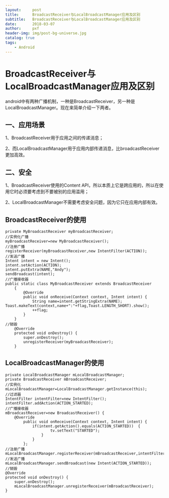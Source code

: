 ```yaml
---
layout:     post
title:      BroadcastReceiver与LocalBroadcastManager应用及区别
subtitle:   BroadcastReceiver与LocalBroadcastManager应用及区别
date:       2018-03-07
author:     pxf
header-img: img/post-bg-universe.jpg
catalog: true
tags:
    - Android
---
```


BroadcastReceiver与LocalBroadcastManager应用及区别
===


android中有两种广播机制，一种是BroadcastReceiver，另一种是LocalBroadcastManager。现在来简单介绍一下两者。

## 一、应用场景

   1、BroadcastReceiver用于应用之间的传递消息；

   2、而LocalBroadcastManager用于应用内部传递消息，比broadcastReceiver更加高效。

## 二、安全

   1、BroadcastReceiver使用的Content API，所以本质上它是跨应用的，所以在使用它时必须要考虑到不要被别的应用滥用；

   2、LocalBroadcastManager不需要考虑安全问题，因为它只在应用内部有效。

## BroadcastReceiver的使用
```
private MyBroadcastReceiver myBroadcastReceiver; 
//实例化广播 
myBroadcastReceiver=new MyBroadcastReceiver();  
//注册广播  
registerReceiver(myBroadcastReceiver,new IntentFilter(ACTION));
//发送广播
Intent intent = new Intent();  
intent.setAction(ACTION);  
intent.putExtra(NAME,"Andy");
sendBroadcast(intent);  
//广播接收器
public static class MyBroadcastReceiver extends BroadcastReceiver  
    {  
        @Override  
        public void onReceive(Context context, Intent intent) {  
            String name=intent.getStringExtra(NAME);          Toast.makeText(context,name+":"+flag,Toast.LENGTH_SHORT).show();  
            ++flag;  
        }  
    }  
//销毁  
    @Override  
    protected void onDestroy() {  
        super.onDestroy();
		unregisterReceiver(myBroadcastReceiver);   
    }  
```
## LocalBroadcastManager的使用
```
private LocalBroadcastManager mLocalBroadcastManager;  
private BroadcastReceiver mBroadcastReceiver;  
//实例化
mLocalBroadcastManager=LocalBroadcastManager.getInstance(this); 
//过滤器
IntentFilter intentFilter=new IntentFilter();  
intentFilter.addAction(ACTION_STARTED);  
//广播接收器
mBroadcastReceiver=new BroadcastReceiver() {  
	@Override  
        public void onReceive(Context context, Intent intent) {  
            if(intent.getAction().equals(ACTION_STARTED))  {  
                    tv.setText("STARTED");  
                } 
            }  
        };     
//注册广播
mLocalBroadcastManager.registerReceiver(mBroadcastReceiver,intentFilter); 
//发送广播
mLocalBroadcastManager.sendBroadcast(new Intent(ACTION_STARTED)); 
//销毁
@Override  
protected void onDestroy() {  
    super.onDestroy();  
    mLocalBroadcastManager.unregisterReceiver(mBroadcastReceiver);  
}   
```

